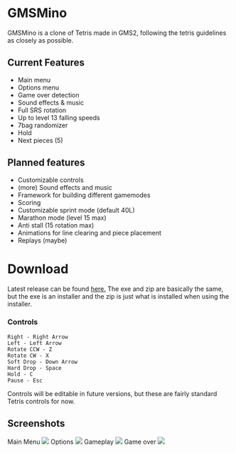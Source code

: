 # GMSMino
GMSMino is a clone of Tetris made in GMS2, following the tetris guidelines as closely as possible.

## Current Features
* Main menu
* Options menu
* Game over detection
* Sound effects & music
* Full SRS rotation
* Up to level 13 falling speeds
* 7bag randomizer
* Hold
* Next pieces (5)

## Planned features
* Customizable controls
* (more) Sound effects and music
* Framework for building different gamemodes
* Scoring
* Customizable sprint mode (default 40L)
* Marathon mode (level 15 max)
* Anti stall (15 rotation max)
* Animations for line clearing and piece placement
* Replays (maybe)

# Download
Latest release can be found [here.](https://github.com/LiteUnder/GMSMino/releases/latest) The exe and zip are basically the same, but the exe is an installer and the zip is just what is installed when using the installer. 

### Controls
```
Right - Right Arrow
Left - Left Arrow
Rotate CCW - Z
Rotate CW - X
Soft Drop - Down Arrow
Hard Drop - Space
Hold - C
Pause - Esc
```

Controls will be editable in future versions, but these are fairly standard Tetris controls for now.


## Screenshots
Main Menu
![](https://i.imgur.com/KR9Tb0y.png)
Options
![](https://i.imgur.com/Jsu88aI.png)
Gameplay
![](https://i.imgur.com/rbtSTTJ.png)
Game over
![](https://i.imgur.com/w3bAx3F.png)
